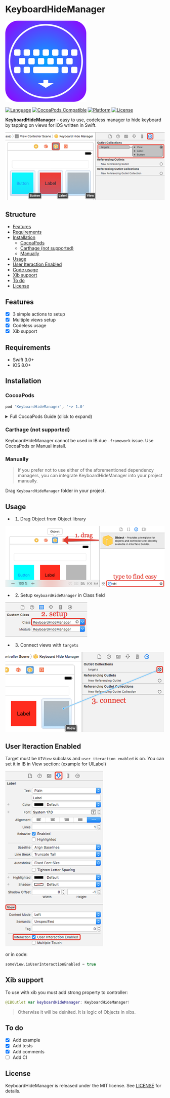 # KeyboardHideManager

![Icon](Resources/keyboard_icon.png)

[![Language](https://img.shields.io/badge/Swift-3.0+-orange.svg)](https://developer.apple.com/swift/)
[![CocoaPods Compatible](https://img.shields.io/cocoapods/v/KeyboardHideManager.svg)](https://cocoapods.org/)
[![Platform](https://img.shields.io/cocoapods/p/KeyboardHideManager.svg)](http://cocoadocs.org/docsets/KeyboardHideManager)
[![License](https://img.shields.io/badge/License-MIT-blue.svg)](http://mit-license.org/)

**KeyboardHideManager** - easy to use, codeless manager to hide keyboard by tapping on views for iOS written in Swift.

![preview](Resources/preview.png)

## Structure

- [Features](#features)
- [Requirements](#requirements)
- [Installation](#installation)
	- [CocoaPods](#cocoapods)
	- [Carthage (not supported)](#carthage-not-supported)
	- [Manually](#manually)
- [Usage](#usage)
- [User Iteraction Enabled](#user-iteraction-enabled)
- [Code usage](#code-usage)
- [Xib support](#xib-support)
- [To do](#to-do)
- [License](#license)

## Features

- [x] 3 simple actions to setup
- [x] Multiple views setup
- [x] Codeless usage
- [x] Xib support

## Requirements

- Swift 3.0+
- iOS 8.0+

## Installation

### CocoaPods

```ruby
pod 'KeyboardHideManager', '~> 1.0'
```

<details>
<summary>Full CocoaPods Guide (click to expand)</summary>

[CocoaPods](http://cocoapods.org) is a dependency manager for Cocoa projects. You can install it with the following command:

```bash
$ gem install cocoapods
```

To integrate KeyboardHideManager into your Xcode project using CocoaPods, create file `Podfile` with content:

```ruby
platform :ios, '9.0'
use_frameworks!

target '<Your Target Name>' do
    pod 'KeyboardHideManager', '~> 1.0'
end
```

Then, run the following command:

```bash
$ pod install
```

Close 'Your Target Name'.**xcodeproj** and open 'Your Target Name'.**xcworkspace**.

</details>

### Carthage (not supported)

KeyboardHideManager cannot be used in IB due `.framework` issue. Use CocoaPods or Manual install.

### Manually

> If you prefer not to use either of the aforementioned dependency managers, you can integrate KeyboardHideManager into your project manually.

Drag `KeyboardHideManager` folder in your project.

## Usage

- 1. Drag Object from Object library

![usage_1](Resources/usage_1.png)

- 2. Setup `KeyboardHideManager` in Class field

![usage_2](Resources/usage_2.png)

 - 3. Connect views with `targets`

![usage_3](Resources/usage_3.png)

## User Iteraction Enabled

Target must be `UIView` subclass and `user iteraction enabled` is on. You can set it in IB in View section: (example for UILabel)

![user_iteraction_enabled](Resources/user_iteraction_enabled.png)

or in code:

```swift
someView.isUserInteractionEnabled = true
```

## Xib support

To use with xib you must add strong property to controller:

```swift
@IBOutlet var keyboardHideManager: KeyboardHideManager!
```

> Otherwise it will be deinited. It is logic of Objects in xibs.

## To do

- [x] Add example
- [x] Add tests
- [x] Add comments
- [ ] Add CI

## License

KeyboardHideManager is released under the MIT license. See [LICENSE](./LICENSE.md) for details.